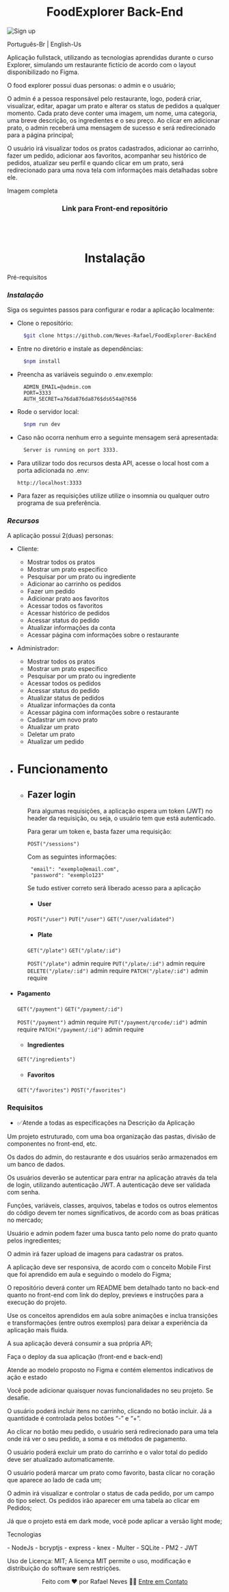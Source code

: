 <h1 align="center">FoodExplorer Back-End</h1>

![Sign up](https://github.com/Neves-Rafael/FoodExplorer-BackEnd/assets/136202919/343527f1-3467-42b1-96a4-169c4edf79c2)


<p>Português-Br | English-Us</p>

Aplicação fullstack, utilizando as tecnologias aprendidas durante o curso Explorer, simulando um restaurante fictício de acordo com o layout disponibilizado no Figma.

O food explorer possui duas personas: o admin e o usuário;

O admin é a pessoa responsável pelo restaurante, logo, poderá criar, visualizar, editar, apagar um prato e alterar os status de pedidos a qualquer momento. Cada prato deve conter uma imagem, um nome, uma categoria, uma breve descrição, os ingredientes e o seu preço. Ao clicar em adicionar prato, o admin receberá uma mensagem de sucesso e será redirecionado para a página principal;

O usuário irá visualizar todos os pratos cadastrados, adicionar ao carrinho, fazer um pedido, adicionar aos favoritos, acompanhar seu histórico de pedidos, atualizar seu perfil e quando clicar em um prato, será redirecionado para uma nova tela com informações mais detalhadas sobre ele.
<br/>

<p>Imagem completa</p>

<h3 align="center">Link para Front-end repositório</h3>
<br/>
<br/>

<h1 align="center">Instalação</h1>

Pré-requisitos

### _Instalação_

Siga os seguintes passos para configurar e rodar a aplicação localmente:

- Clone o repositório:

  ```bash
    $git clone https://github.com/Neves-Rafael/FoodExplorer-BackEnd
  ```

- Entre no diretório e instale as dependências:

  ```bash
    $npm install
  ```

- Preencha as variáveis seguindo o .env.exemplo:

  ```JS
    ADMIN_EMAIL=@admin.com
    PORT=3333
    AUTH_SECRET=a76da876da876$ds654a@7656
  ```

- Rode o servidor local:

  ```bash
    $npm run dev
  ```

- Caso não ocorra nenhum erro a seguinte mensagem será apresentada:

  ```bash
    Server is running on port 3333.
  ```

- Para utilizar todo dos recursos desta API, acesse o local host com a porta adicionada no .env:

  `http://localhost:3333`

- Para fazer as requisições utilize utilize o insomnia ou qualquer outro programa de sua preferência.

### _Recursos_

A aplicação possui 2(duas) personas:

- Cliente:

  - Mostrar todos os pratos
  - Mostrar um prato especifico
  - Pesquisar por um prato ou ingrediente
  - Adicionar ao carrinho os pedidos
  - Fazer um pedido
  - Adicionar prato aos favoritos
  - Acessar todos os favoritos
  - Acessar histórico de pedidos
  - Acessar status do pedido
  - Atualizar informações da conta
  - Acessar página com informações sobre o restaurante

- Administrador:

  - Mostrar todos os pratos
  - Mostrar um prato especifico
  - Pesquisar por um prato ou ingrediente
  - Acessar todos os pedidos
  - Acessar status do pedido
  - Atualizar status de pedidos
  - Atualizar informações da conta
  - Acessar página com informações sobre o restaurante
  - Cadastrar um novo prato
  - Atualizar um prato
  - Deletar um prato
  - Atualizar um pedido

- # **Funcionamento**

  - ## **Fazer login**

    Para algumas requisições, a aplicação espera um token (JWT) no header da requisição, ou seja, o usuário tem que está autenticado.

    Para gerar um token e, basta fazer uma requisição:

    `POST("/sessions")`

    Com as seguintes informações:

    ```
     "email": "exemplo@email.com",
     "password": "exemplo123"
    ```

    Se tudo estiver correto será liberado acesso para a aplicação

    - #### **User**

    `POST("/user")`
    `PUT("/user")`
    `GET("/user/validated")`

    - #### **Plate**

    `GET("/plate")`
    `GET("/plate/:id")`

    `POST("/plate")` admin require
    `PUT("/plate/:id")` admin require
    `DELETE("/plate/:id")` admin require
    `PATCH("/plate/:id")` admin require

- #### **Pagamento**

  `GET("/payment")`
  `GET("/payment/:id")`

  `POST("/payment")` admin require
  `PUT("/payment/qrcode/:id")` admin require
  `PATCH("/payment/:id")` admin require

  - #### **Ingredientes**

  `GET("/ingredients")`

  - #### **Favoritos**

  `GET("/favorites")`
  `POST("/favorites")`

### Requisitos

- ✅Atende a todas as especificações na Descrição da Aplicação

Um projeto estruturado, com uma boa organização das pastas, divisão de componentes no front-end, etc.

Os dados do admin, do restaurante e dos usuários serão armazenados em um banco de dados.

Os usuários deverão se autenticar para entrar na aplicação através da tela de login, utilizando autenticação JWT. A autenticação deve ser validada com senha.

Funções, variáveis, classes, arquivos, tabelas e todos os outros elementos do código devem ter nomes significativos, de acordo com as boas práticas no mercado;

Usuário e admin podem fazer uma busca tanto pelo nome do prato quanto pelos ingredientes;

O admin irá fazer upload de imagens para cadastrar os pratos.

A aplicação deve ser responsiva, de acordo com o conceito Mobile First que foi aprendido em aula e seguindo o modelo do Figma;

O repositório deverá conter um README bem detalhado tanto no back-end quanto no front-end com link do deploy, previews e instruções para a execução do projeto.

Use os conceitos aprendidos em aula sobre animações e inclua transições e transformações (entre outros exemplos) para deixar a experiência da aplicação mais fluida.

A sua aplicação deverá consumir a sua própria API;

Faça o deploy da sua aplicação (front-end e back-end)

Atende ao modelo proposto no Figma e contém elementos indicativos de ação e estado

Você pode adicionar quaisquer novas funcionalidades no seu projeto. Se desafie.

O usuário poderá incluir itens no carrinho, clicando no botão incluir. Já a quantidade é controlada pelos botões “-” e “+”.

Ao clicar no botão meu pedido, o usuário será redirecionado para uma tela onde irá ver o seu pedido, a soma e os métodos de pagamento.

O usuário poderá excluir um prato do carrinho e o valor total do pedido deve ser atualizado automaticamente.

O usuário poderá marcar um prato como favorito, basta clicar no coração que aparece ao lado de cada um;

O admin irá visualizar e controlar o status de cada pedido, por um campo do tipo select. Os pedidos irão aparecer em uma tabela ao clicar em Pedidos;

Já que o projeto está em dark mode, você pode aplicar a versão light mode;

<p>Tecnologias</p>
- NodeJs
- bcryptjs
- express
- knex
- Multer
- SQLite
- PM2
- JWT

Uso de Licença: MIT;
A licença MIT permite o uso, modificação e distribuição do software sem restrições.

<p align="center">Feito com ❤️ por Rafael Neves 👋🏽 <a href="https://www.linkedin.com/in/rafael-neves-profile/">Entre em Contato</a></p>
